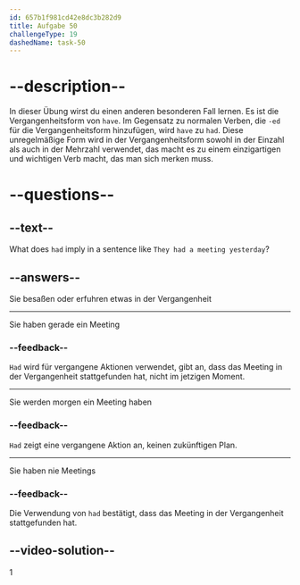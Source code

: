 ```yaml
---
id: 657b1f981cd42e8dc3b282d9
title: Aufgabe 50
challengeType: 19
dashedName: task-50
---
```


# --description--

In dieser Übung wirst du einen anderen besonderen Fall lernen. Es ist die Vergangenheitsform von `have`. Im Gegensatz zu normalen Verben, die `-ed` für die Vergangenheitsform hinzufügen, wird `have` zu `had`. Diese unregelmäßige Form wird in der Vergangenheitsform sowohl in der Einzahl als auch in der Mehrzahl verwendet, das macht es zu einem einzigartigen und wichtigen Verb macht, das man sich merken muss.

# --questions--

## --text--

What does `had` imply in a sentence like `They had a meeting yesterday`?

## --answers--

Sie besaßen oder erfuhren etwas in der Vergangenheit

---

Sie haben gerade ein Meeting

### --feedback--

`Had` wird für vergangene Aktionen verwendet, gibt an, dass das Meeting in der Vergangenheit stattgefunden hat, nicht im jetzigen Moment.

---

Sie werden morgen ein Meeting haben

### --feedback--

`Had` zeigt eine vergangene Aktion an, keinen zukünftigen Plan.

---

Sie haben nie Meetings

### --feedback--

Die Verwendung von `had` bestätigt, dass das Meeting in der Vergangenheit stattgefunden hat.

## --video-solution--

1
